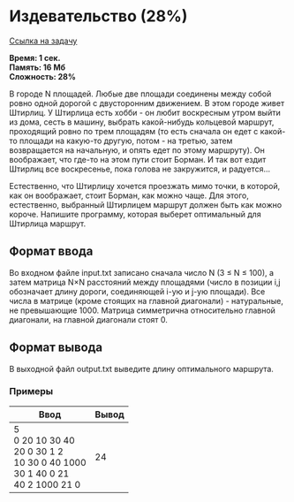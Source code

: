 <h1 class="title">Издевательство (28%)</h1>
<p><a href="https://acmp.ru/index.asp?main=task&id_task=126" target="_blank">Ссылка на задачу</a></p>
<p><b>Время: 1 сек.<br>Память: 16 Мб<br>Сложность: 28%</b></p>
<p>В городе N площадей. Любые две площади соединены между собой ровно одной дорогой с двусторонним движением. В этом городе живет Штирлиц. У Штирлица есть хобби - он любит воскресным утром выйти из дома, сесть в машину, выбрать какой-нибудь кольцевой маршрут, проходящий ровно по трем площадям (то есть сначала он едет с какой-то площади на какую-то другую, потом - на третью, затем возвращается на начальную, и опять едет по этому маршруту). Он воображает, что где-то на этом пути стоит Борман. И так вот ездит Штирлиц все воскресенье, пока голова не закружится, и радуется...</p>
<p>Естественно, что Штирлицу хочется проезжать мимо точки, в которой, как он воображает, стоит Борман, как можно чаще. Для этого, естественно, выбранный Штирлицем маршрут должен быть как можно короче. Напишите программу, которая выберет оптимальный для Штирлица маршрут.</p>
<h2>Формат ввода</h2>
<p>Во входном файле input.txt записано сначала число N (3 ≤ N ≤ 100), а затем матрица N×N расстояний между площадями (число в позиции i,j обозначает длину дороги, соединяющей i-ую и j-ую площади). Все числа в матрице (кроме стоящих на главной диагонали) - натуральные, не превышающие 1000. Матрица симметрична относительно главной диагонали, на главной диагонали стоят 0.</p>
<h2>Формат вывода</h2>
<p>В выходной файл output.txt выведите длину оптимального маршрута.</p>
<h3>Примеры</h3>
<table class="sample-tests">
  <thead>
     <tr>
        <th>Ввод</th>
        <th>Вывод</th>
     </tr>
  </thead>
  <tbody>
     <tr>
        <td>5<br>
            0 20 10 30 40<br>
            20 0 30 1 2<br>
            10 30 0 40 1000<br>
            30 1 40 0 21<br>
            40 2 1000 21 0</td>
        <td>24</td>
     </tr>
  </tbody>
</table>